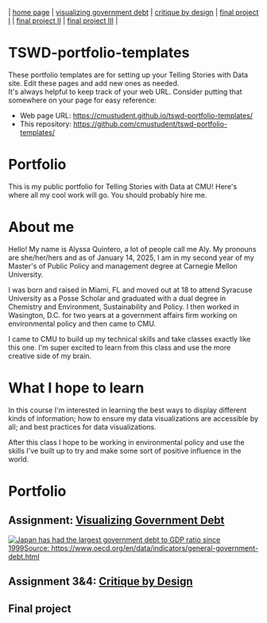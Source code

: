 | [home page]([https://cmustudent.github.io/tswd-portfolio-templates/](https://amquinte99.github.io/quintero-portfolio/)) | [visualizing government debt](visualizing-government-debt) | [critique by design](critique-by-design) | [final project I](final-project-part-one) | [final project II](final-project-part-two) | [final project III](final-project-part-three) |

# TSWD-portfolio-templates
These portfolio templates are for setting up your Telling Stories with Data site.  Edit these pages and add new ones as needed.   
It's always helpful to keep track of your web URL.  Consider putting that somewhere on your page for easy reference: 

- Web page URL: https://cmustudent.github.io/tswd-portfolio-templates/
- This repository: https://github.com/cmustudent/tswd-portfolio-templates/

# Portfolio
This is my public portfolio for Telling Stories with Data at CMU!  Here's where all my cool work will go.  You should probably hire me. 

# About me
Hello! My name is Alyssa Quintero, a lot of people call me Aly. My pronouns are she/her/hers and as of January 14, 2025, I am in my second year of my Master's of Public Policy and management degree at Carnegie Mellon University. 

I was born and raised in Miami, FL and moved out at 18 to attend Syracuse University as a Posse Scholar and graduated with a dual degree in Chemistry and Environment, Sustainability and Policy. I then worked in Wasington, D.C. for two years at a government affairs firm working on environmental policy and then came to CMU.

I came to CMU to build up my technical skills and take classes exactly like this one. I'm super excited to learn from this class and use the more creative side of my brain. 

# What I hope to learn
In this course I'm interested in learning the best ways to display different kinds of information; how to ensure my data visualizations are accessible by all; and best practices for data visualizations. 

After this class I hope to be working in environmental policy and use the skills I've built up to try and make some sort of positive influence in the world. 

# Portfolio

## Assignment: [Visualizing Government Debt](visualizing-government-debt)

<div class='tableauPlaceholder' id='viz1737818410581' style='position: relative'><noscript><a href='#'><img alt='Japan has had the largest government debt to GDP ratio since 1999Source: https:&#47;&#47;www.oecd.org&#47;en&#47;data&#47;indicators&#47;general-government-debt.html ' src='https:&#47;&#47;public.tableau.com&#47;static&#47;images&#47;GD&#47;GDPratio&#47;JapanhashadthelargestgovernmentdebttoGDPratiosince1999&#47;1_rss.png' style='border: none' /></a></noscript><object class='tableauViz'  style='display:none;'><param name='host_url' value='https%3A%2F%2Fpublic.tableau.com%2F' /> <param name='embed_code_version' value='3' /> <param name='site_root' value='' /><param name='name' value='GDPratio&#47;JapanhashadthelargestgovernmentdebttoGDPratiosince1999' /><param name='tabs' value='no' /><param name='toolbar' value='yes' /><param name='static_image' value='https:&#47;&#47;public.tableau.com&#47;static&#47;images&#47;GD&#47;GDPratio&#47;JapanhashadthelargestgovernmentdebttoGDPratiosince1999&#47;1.png' /> <param name='animate_transition' value='yes' /><param name='display_static_image' value='yes' /><param name='display_spinner' value='yes' /><param name='display_overlay' value='yes' /><param name='display_count' value='yes' /><param name='language' value='en-US' /><param name='filter' value='publish=yes' /></object></div><script type='text/javascript'>var divElement = document.getElementById('viz1737818410581');var vizElement = divElement.getElementsByTagName('object')[0];vizElement.style.width='100%';vizElement.style.height=(divElement.offsetWidth*0.75)+'px';var scriptElement = document.createElement('script');scriptElement.src = 'https://public.tableau.com/javascripts/api/viz_v1.js';vizElement.parentNode.insertBefore(scriptElement, vizElement);</script>

## Assignment 3&4: [Critique by Design](critique-by-design)

## Final project
